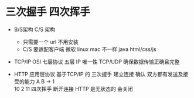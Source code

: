 # 三次握手 四次挥手

- B/S架构
    C/S 架构
    - 只需要一个 url  不用安装
    - C/S 要适配客户端 微软  linux mac  不一样
        java html/css/js


- TCP/IP
    OSI 七层协议  五层
    IP  唯一性 
    TCP/UDP 确保数据传输正确且完整
- HTTP 应用层协议 基于TCP/IP 的 
    三次握手  建立连接
        确认 双方都有发送及接受的能力
        A           B
            ->  1  
                10 2
                11 
    四次挥手  断开连接
    HTTP 是无状态的 会关闭






